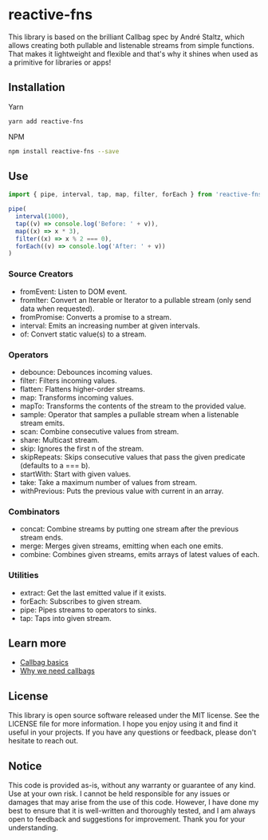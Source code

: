 <!-- infuser start header -->  
# reactive-fns  
This library is based on the brilliant Callbag spec by André Staltz, which allows creating both pullable and listenable streams from simple functions. That makes it lightweight and flexible and that's why it shines when used as a primitive for libraries or apps!  
<!-- infuser end header -->

<!-- infuser start installation -->  
## Installation  
Yarn  
```bash  
yarn add reactive-fns  
```  
NPM  
```bash  
npm install reactive-fns --save  
```  
<!-- infuser end installation -->

<!-- infuser start usage -->
<!-- infuser end usage -->

## Use

```typescript
import { pipe, interval, tap, map, filter, forEach } from 'reactive-fns'

pipe(
  interval(1000),
  tap((v) => console.log('Before: ' + v)),
  map((x) => x * 3),
  filter((x) => x % 2 === 0),
  forEach((v) => console.log('After: ' + v))
)
```

### Source Creators

- fromEvent: Listen to DOM event.
- fromIter: Convert an Iterable or Iterator to a pullable stream (only send data when requested).
- fromPromise: Converts a promise to a stream.
- interval: Emits an increasing number at given intervals.
- of: Convert static value(s) to a stream.

### Operators

- debounce: Debounces incoming values.
- filter: Filters incoming values.
- flatten: Flattens higher-order streams.
- map: Transforms incoming values.
- mapTo: Transforms the contents of the stream to the provided value.
- sample: Operator that samples a pullable stream when a listenable stream emits.
- scan: Combine consecutive values from stream.
- share: Multicast stream.
- skip: Ignores the first n of the stream.
- skipRepeats: Skips consecutive values that pass the given predicate (defaults to a === b).
- startWith: Start with given values.
- take: Take a maximum number of values from stream.
- withPrevious: Puts the previous value with current in an array.

### Combinators

- concat: Combine streams by putting one stream after the previous stream ends.
- merge: Merges given streams, emitting when each one emits.
- combine: Combines given streams, emits arrays of latest values of each.

### Utilities

- extract: Get the last emitted value if it exists.
- forEach: Subscribes to given stream.
- pipe: Pipes streams to operators to sinks.
- tap: Taps into given stream.

## Learn more

- [Callbag basics](https://github.com/staltz/callbag-basics)
- [Why we need callbags](https://staltz.com/why-we-need-callbags.html)

<!-- infuser start development -->
<!-- infuser end development -->

<!-- infuser start license -->  
## License  

This library is open source software released under the MIT license. See the LICENSE file for more information. I hope you enjoy using it and find it useful in your projects. If you have any questions or feedback, please don't hesitate to reach out.
  
  
## Notice  
This code is provided as-is, without any warranty or guarantee of any kind. Use at your own risk. I cannot be held responsible for any issues or damages that may arise from the use of this code. However, I have done my best to ensure that it is well-written and thoroughly tested, and I am always open to feedback and suggestions for improvement. Thank you for your understanding.  
  
<!-- infuser end license -->
